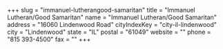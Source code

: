 +++
slug = "immanuel-lutherangood-samaritan"
title = "Immanuel Lutheran/Good Samaritan"
name = "Immanuel Lutheran/Good Samaritan"
address = "16060 Lindenwood Road"
cityIndexKey = "city-il-lindenwood"
city = "Lindenwood"
state = "IL"
postal = "61049"
website = ""
phone = "815 393-4500"
fax = ""
+++
